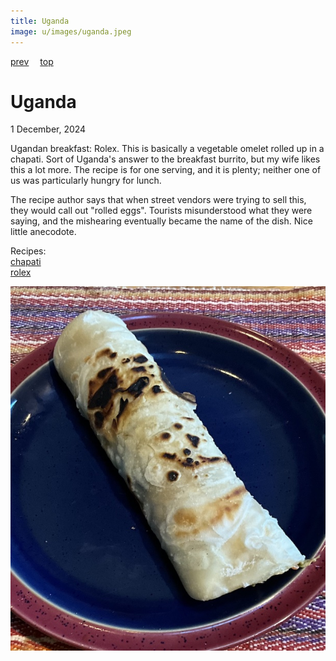 ```yaml
---
title: Uganda
image: u/images/uganda.jpeg
---
```

[prev](../t/tuvalu.md)&emsp;
[top](../index.md)&emsp;
# Uganda
1 December, 2024

Ugandan breakfast: Rolex. This is basically a vegetable omelet rolled
up in a chapati. Sort of Uganda's answer to the breakfast burrito, but
my wife likes this a lot more. The recipe is for one serving, and it
is plenty; neither one of us was particularly hungry for lunch.

The recipe author says that when street vendors were trying to sell
this, they would call out "rolled eggs". Tourists misunderstood what
they were saying, and the mishearing eventually became the name of the
dish.  Nice little anecodote.

Recipes:<br>
[chapati](https://cheflolaskitchen.com/east-african-chapati/)<br>
[rolex](https://globaltableadventure.com/recipe/ugandan-rolex-breakfast-wrap/)<br>

![breakfast](images/uganda.jpeg)
